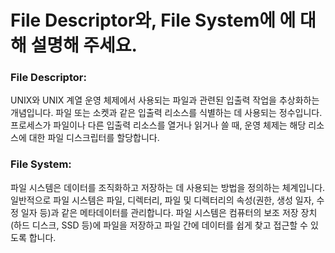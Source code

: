 # File Descriptor와, File System에 에 대해 설명해 주세요.

### File Descriptor:
UNIX와 UNIX 계열 운영 체제에서 사용되는 파일과 관련된 입출력 작업을 추상화하는 개념입니다.
파일 또는 소켓과 같은 입출력 리소스를 식별하는 데 사용되는 정수입니다.
프로세스가 파일이나 다른 입출력 리소스를 열거나 읽거나 쓸 때, 운영 체제는 해당 리소스에 대한 파일 디스크립터를 할당합니다.

### File System:
파일 시스템은 데이터를 조직화하고 저장하는 데 사용되는 방법을 정의하는 체계입니다.
일반적으로 파일 시스템은 파일, 디렉터리, 파일 및 디렉터리의 속성(권한, 생성 일자, 수정 일자 등)과 같은 메타데이터를 관리합니다.
파일 시스템은 컴퓨터의 보조 저장 장치(하드 디스크, SSD 등)에 파일을 저장하고 파일 간에 데이터를 쉽게 찾고 접근할 수 있도록 합니다.
